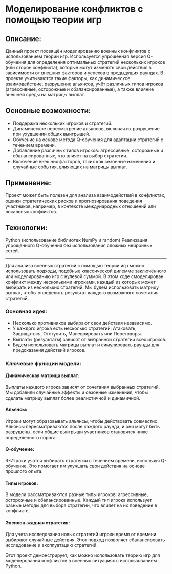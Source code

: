 # Моделирование конфликтов с помощью теории игр

## Описание:
Данный проект посвящён моделированию военных конфликтов с использованием теории игр. Используется упрощённая версия Q-обучения для определения оптимальных стратегий нескольких игроков (или сторон конфликта), которые могут изменять свои действия в зависимости от внешних факторов и успехов в предыдущих раундах. В проекте учитываются такие факторы, как динамическое взаимодействие, разрушение альянсов, учёт различных типов игроков (агрессивные, осторожные и сбалансированные), а также влияние внешней среды на матрицы выплат.

## Основные возможности:
- Поддержка нескольких игроков и стратегий.
- Динамическое пересмотрение альянсов, включая их разрушение при ухудшении общих выигрышей.
- Обучение на основе метода Q-обучения для адаптации стратегий с течением времени.
- Добавление различных типов игроков: агрессивные, осторожные и сбалансированные, что влияет на выбор стратегии.
- Включение внешних факторов, таких как сезонные изменения и случайные события, влияющих на матрицы выплат.

## Применение:
Проект может быть полезен для анализа взаимодействий в конфликтах, оценки стратегических рисков и прогнозирования поведения участников, например, в контексте международных отношений или локальных конфликтов.

## Технологии:
Python (использование библиотек NumPy и random)
Реализация упрощённого Q-обучения без использования сложных нейронных сетей.

--------

Для анализа военных стратегий с помощью теории игр можно использовать подходы, подобные классической дилемме заключённого или моделированию игр с нулевой суммой. 
В этом коде смоделирован конфликт между несколькими игроками, каждый из которых может выбирать из нескольких стратегий. Мы будем использовать матрицу выплат, чтобы определить результат каждого возможного сочетания стратегий.

### Основная идея:
- Несколько противников выбирают свои действия независимо.
- У каждого игрока есть несколько стратегий: Атаковать, Защищаться, Отступить, Маневрировать или Переговоры.
- Выплаты (результаты) зависят от выбранной стратегии всех игроков.
- Будем использовать матрицы выплат и симулировать раунды для предсказания действий игроков.
  
### Ключевые функции модели:

#### Динамическая матрица выплат: 
Выплаты каждого игрока зависят от сочетания выбранных стратегий. Мы добавили случайные эффекты и сезонные изменения, чтобы сделать матрицу выплат более реалистичной и динамичной.

#### Альянсы: 
Игроки могут образовывать альянсы, чтобы действовать совместно. Альянсы пересматриваются после каждого раунда, и они могут быть разрушены, если общие выигрыши участников становятся ниже определенного порога.

#### Q-обучение: 
R-Игроки учатся выбирать стратегии с течением времени, используя Q-обучение. Это помогает им улучшать свои действия на основе прошлого опыта.

#### Типы игроков: 
В модели рассматриваются разные типы игроков: агрессивные, осторожные и сбалансированные. Каждый тип игрока использует разные методы для выбора стратегии, что влияет на их поведение в конфликте.

#### Эпсилон-жадная стратегия: 
Для учета исследования новых стратегий игроки время от времени выбирают случайные действия. Этот подход позволяет сбалансировать исследование и эксплуатацию стратегий.

Этот проект демонстрирует, как можно использовать теорию игр для моделирования конфликтов в военных ситуациях с использованием Python.
